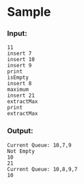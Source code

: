 # Sample

### Input:

```
11
insert 7
insert 10
insert 9
print
isEmpty
insert 8
maximum
insert 21
extractMax
print
extractMax
```

### Output:

```
Current Queue: 10,7,9
Not Empty
10
21
Current Queue: 10,8,9,7
10
```
